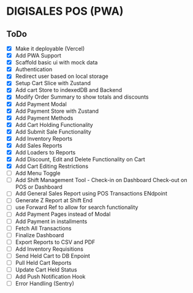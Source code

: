 # DIGISALES POS (PWA)

## ToDo

- [x] Make it deployable (Vercel)
- [x] Add PWA Support
- [x] Scaffold basic ui with mock data
- [x] Authentication
- [x] Redirect user based on local storage
- [x] Setup Cart Slice with Zustand
- [x] Add cart Store to indexedDB and Backend
- [x] Modify Order Summary to show totals and discounts
- [x] Add Payment Modal
- [x] Add Payment Store with Zustand
- [x] Add Payment Methods
- [x] Add Cart Holding Functionality
- [x] Add Submit Sale Functionality
- [x] Add Inventory Reports
- [x] Add Sales Reports
- [x] Add Loaders to Reports
- [x] Add Discount, Edit and Delete Functionality on Cart
- [x] Add Cart Editing Restrictions
- [ ] Add Menu Toggle
- [ ] Add Shift Management Tool - Check-in on Dashboard Check-out on POS or Dashboard
- [ ] Add General Sales Report using POS Transactions ENdpoint
- [ ] Generate Z Report at Shift End
- [ ] use Forward Ref to allow for search functionality
- [ ] Add Payment Pages instead of Modal
- [ ] Add Payment in installments
- [ ] Fetch All Transactions
- [ ] Finalize Dashboard
- [ ] Export Reports to CSV and PDF
- [ ] Add Inventory Requisitions
- [ ] Send Held Cart to DB Enpoint
- [ ] Pull Held Cart Reports
- [ ] Update Cart Held Status
- [ ] Add Push Notification Hook
- [ ] Error Handling (Sentry)

